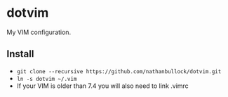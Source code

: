 # dotvim

My VIM configuration.

## Install

- `git clone --recursive https://github.com/nathanbullock/dotvim.git`
- `ln -s dotvim ~/.vim`
- If your VIM is older than 7.4 you will also need to link .vimrc
